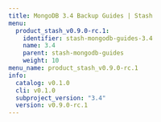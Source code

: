 ```yaml
---
title: MongoDB 3.4 Backup Guides | Stash
menu:
  product_stash_v0.9.0-rc.1:
    identifier: stash-mongodb-guides-3.4
    name: 3.4
    parent: stash-mongodb-guides
    weight: 10
menu_name: product_stash_v0.9.0-rc.1
info:
  catalog: v0.1.0
  cli: v0.1.0
  subproject_version: "3.4"
  version: v0.9.0-rc.1
---
```


